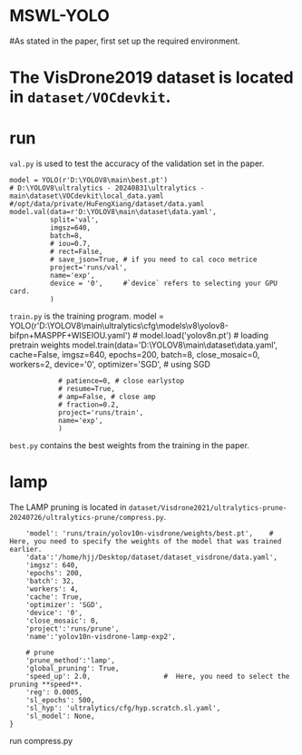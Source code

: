 # MSWL-YOLO

#As stated in the paper, first set up the required environment.

# The VisDrone2019 dataset is located in `dataset/VOCdevkit`.

# run
`val.py` is used to test the accuracy of the validation set in the paper.

    model = YOLO(r'D:\YOLOV8\main\best.pt')
    # D:\YOLOV8\ultralytics - 20240831\ultralytics - main\dataset\VOCdevkit\local_data.yaml
    #/opt/data/private/HuFengXiang/dataset/data.yaml
    model.val(data=r'D:\YOLOV8\main\dataset\data.yaml',
              split='val',
              imgsz=640,
              batch=8,
              # iou=0.7,
              # rect=False,
              # save_json=True, # if you need to cal coco metrice
              project='runs/val',
              name='exp',
              device = '0',     #`device` refers to selecting your GPU card.
              )
              

`train.py` is the training program.
    model = YOLO(r'D:\YOLOV8\main\ultralytics\cfg\models\v8\yolov8-bifpn+MASPPF+WISEIOU.yaml')
    # model.load('yolov8n.pt') # loading pretrain weights
    model.train(data='D:\YOLOV8\main\dataset\data.yaml',
                cache=False,
                imgsz=640,
                epochs=200,
                batch=8,
                close_mosaic=0,
                workers=2,
                device='0',
                optimizer='SGD', # using SGD

                # patience=0, # close earlystop
                # resume=True, 
                # amp=False, # close amp
                # fraction=0.2,
                project='runs/train',
                name='exp',
                )
 `best.py` contains the best weights from the training in the paper.


# lamp
The LAMP pruning is located in `dataset/Visdrone2021/ultralytics-prune-20240726/ultralytics-prune/compress.py`.

        'model': 'runs/train/yolov10n-visdrone/weights/best.pt',    # Here, you need to specify the weights of the model that was trained earlier.
        'data':'/home/hjj/Desktop/dataset/dataset_visdrone/data.yaml',
        'imgsz': 640,
        'epochs': 200,
        'batch': 32,
        'workers': 4,
        'cache': True,
        'optimizer': 'SGD',
        'device': '0',
        'close_mosaic': 0,
        'project':'runs/prune',
        'name':'yolov10n-visdrone-lamp-exp2',
        
        # prune
        'prune_method':'lamp',
        'global_pruning': True,
        'speed_up': 2.0,                  #  Here, you need to select the pruning **speed**.
        'reg': 0.0005,
        'sl_epochs': 500,
        'sl_hyp': 'ultralytics/cfg/hyp.scratch.sl.yaml',
        'sl_model': None,
    }



run compress.py





                
